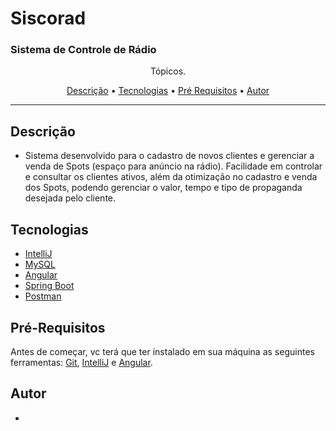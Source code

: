 <h1>Siscorad</h1>

### Sistema de Controle de Rádio 

<p align="center">Tópicos.</p>

<p align="center">
 <a href="#descrição">Descrição</a> •
 <a href="#tecnologias">Tecnologias</a> •
 <a href="#pré-requisitos">Pré Requisitos</a> •
 <a href="#autor">Autor</a>
</p>

---

## Descrição 

+ Sistema desenvolvido para o cadastro de novos clientes e gerenciar a venda de
Spots (espaço para anúncio na rádio).
Facilidade em controlar e consultar os clientes ativos, além da otimização no
cadastro e venda dos Spots, podendo gerenciar o valor, tempo e tipo de propaganda
desejada pelo cliente. 
  

## Tecnologias 

+ [IntelliJ](https://www.jetbrains.com/pt-br/idea/)
+ [MySQL](https://www.mysql.com/)
+ [Angular](https://angular.io/)
+ [Spring Boot](https://spring.io/projects/spring-boot)
+ [Postman](https://www.postman.com/)

## Pré-Requisitos 

Antes de começar, vc terá que ter instalado em sua máquina as seguintes ferramentas:
[Git](https://github.com/), [IntelliJ](https://www.jetbrains.com/pt-br/idea/) e [Angular](https://angular.io/).


## Autor

+
